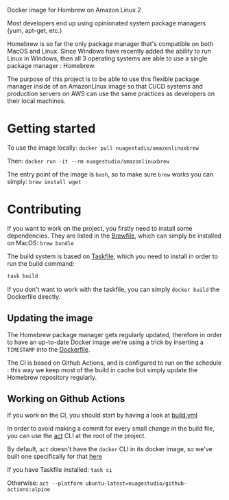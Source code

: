 Docker image for Hombrew on Amazon Linux 2

Most developers end up using opinionated system package managers (yum, apt-get, etc.)

Homebrew is so far the only package manager that's compatible on both MacOS and Linux.
Since Windows have recently added the ability to run Linux in Windows, then all 3 operating systems are able to use a single package manager : Homebrew.

The purpose of this project is to be able to use this flexible package manager inside of an AmazonLinux image so that CI/CD systems and production servers on AWS can use the same practices as developers on their local machines.

# Getting started

To use the image locally:
`docker pull nuagestudio/amazonlinuxbrew`

Then:
`docker run -it --rm nuagestudio/amazonlinuxbrew`

The entry point of the image is `bash`, so to make sure `brew` works you can simply:
`brew install wget`

# Contributing

If you want to work on the project, you firstly need to install some dependencies.
They are listed in the [Brewfile](./Brewfile), which can simply be installed on MacOS:
`brew bundle`

The build system is based on [Taskfile](https://taskfile.dev), which you need to install
in order to run the build command:

```bash
task build
```

If you don't want to work with the taskfile, you can simply `docker build` the Dockerfile directly.

## Updating the image

The Homebrew package manager gets regularly updated, therefore in order to have an up-to-date Docker image we're using a trick by inserting a `TIMESTAMP` into the [Dockerfile](./Dockerfile).

The CI is based on Github Actions, and is configured to run on the schedule : this way we keep most of the build in cache but simply update the Homebrew repository regularly.

## Working on Github Actions

If you work on the CI, you should start by having a look at [build.yml](./.github/workflows/build.yml)

In order to avoid making a commit for every small change in the build file, you can use the [act](https://github.com/nektos/act) CLI at the root of the project.

By default, `act` doesn't have the `docker` CLI in its docker image, so we've built one specifically for that [here](https://hub.docker.com/r/nuagestudio/github-actions)

If you have Taskfile installed:
`task ci`

Otherwise:
`act --platform ubuntu-latest=nuagestudio/github-actions:alpine`